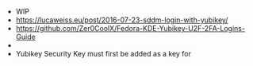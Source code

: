 - WIP
- https://lucaweiss.eu/post/2016-07-23-sddm-login-with-yubikey/
- https://github.com/Zer0CoolX/Fedora-KDE-Yubikey-U2F-2FA-Logins-Guide
-
- Yubikey Security Key must first be added as a key for
